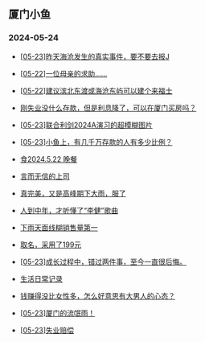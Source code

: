 ## 厦门小鱼 
### 2024-05-24

+ [[05-23]昨天海沧发生的真实事件，要不要去报J](http://bbs.xmfish.com/read-htm-tid-18194537.html)

+ [[05-22]一位母亲的求助……](http://bbs.xmfish.com/read-htm-tid-18194392.html)

+ [[05-22]建议滨北东渡或海沧东屿可以建个来福士](http://bbs.xmfish.com/read-htm-tid-18194399.html)

+ [刚失业没什么存款，但是利息降了，可以在厦门买房吗？](http://bbs.xmfish.com/read-htm-tid-18194413.html)

+ [[05-23]联合利剑2024A演习的超模糊图片](http://bbs.xmfish.com/read-htm-tid-18194500.html)

+ [[05-23]小鱼上，有几千万存款的人有多少比例？](http://bbs.xmfish.com/read-htm-tid-18194485.html)

+ [食2024.5.22 晚餐](http://bbs.xmfish.com/read-htm-tid-18194380.html)

+ [言而无信的上司](http://bbs.xmfish.com/read-htm-tid-18194552.html)

+ [真完美，又是高峰期下大雨，服了](http://bbs.xmfish.com/read-htm-tid-18194396.html)

+ [人到中年，才听懂了“李健”歌曲](http://bbs.xmfish.com/read-htm-tid-18194390.html)

+ [下雨天面线糊销售量第一](http://bbs.xmfish.com/read-htm-tid-18194420.html)

+ [取名，采用了199元](http://bbs.xmfish.com/read-htm-tid-18194566.html)

+ [[05-23]成长过程中，错过两件事，至今一直很后悔。](http://bbs.xmfish.com/read-htm-tid-18194521.html)

+ [生活日常记录](http://bbs.xmfish.com/read-htm-tid-18194546.html)

+ [钱赚得没比女性多，怎么好意思有大男人的心态？](http://bbs.xmfish.com/read-htm-tid-18194502.html)

+ [[05-23]厦门的流氓雨！](http://bbs.xmfish.com/read-htm-tid-18194691.html)

+ [[05-23]失业赔偿](http://bbs.xmfish.com/read-htm-tid-18194572.html)


